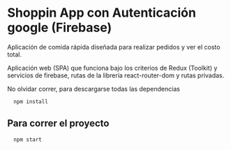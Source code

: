 # Shoppin App con Autenticación google (Firebase)

Aplicación de comida rápida diseñada para realizar pedidos y ver el costo total.

Aplicación web (SPA) que funciona bajo los criterios de Redux (Toolkit) y servicios
de firebase, rutas de la librería react-router-dom y rutas privadas.

No olvidar correr, para descargarse todas las dependencias

```bash
  npm install
```

## Para correr el proyecto

```bash
  npm start
```
